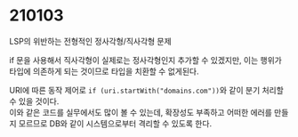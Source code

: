 # 210103

LSP의 위반하는 전형적인 정사각형/직사각형 문제

if 문을 사용해서 직사각형이 실제로는 정사각형인지 추가할 수 있겠지만, 이는 행위가 타입에 의존하게 되는 것이므로 타입을 치환할 수 없게된다.

URI에 따른 동작 제어로 `if (uri.startWith("domains.com"))`와 같이 분기 처리할 수 있을 것이다.<br/>
이와 같은 코드를 실무에서도 많이 볼 수 있는데, 확장성도 부족하고 어떠한 에러를 만들지 모르므로 DB와 같이 시스템으로부터 격리할 수 있도록 한다.
